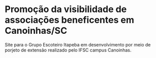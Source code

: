 # Promoção da visibilidade de associações beneficentes em Canoinhas/SC

Site para o Grupo Escoteiro Itapeba em desenvolvimento por meio de porjeto de extensão realizado pelo IFSC campus Canoinhas.
